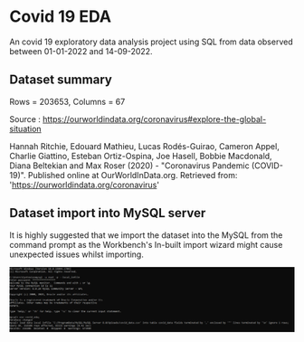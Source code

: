 
# Covid 19 EDA

An covid 19 exploratory data analysis project using SQL from data observed between 01-01-2022 and 14-09-2022. 

## Dataset summary

Rows = 203653, 
Columns = 67 

Source :  https://ourworldindata.org/coronavirus#explore-the-global-situation 

Hannah Ritchie, Edouard Mathieu, Lucas Rodés-Guirao, Cameron Appel, Charlie Giattino, Esteban Ortiz-Ospina, Joe Hasell, Bobbie Macdonald, Diana Beltekian and Max Roser (2020) - "Coronavirus Pandemic (COVID-19)". Published online at OurWorldInData.org. Retrieved from: 'https://ourworldindata.org/coronavirus' 

## Dataset import into MySQL server

It is highly suggested that we import the dataset into the MySQL from the command prompt as the Workbench's In-built import wizard might cause unexpected issues whilst importing.




![App Screenshot](https://github.com/Balajikannanzm/Covid-19-EDA/blob/main/Capture.PNG?raw=true)

